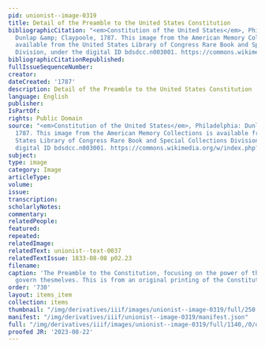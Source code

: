 ```yaml
---
pid: unionist--image-0319
title: Detail of the Preamble to the United States Constitution
bibliographicCitation: "<em>Constitution of the United States</em>, Philadelphia:
  Dunlap &amp; Claypoole, 1787. This image from the American Memory Collections is
  available from the United States Library of Congress Rare Book and Special Collections
  Division, under the digital ID bdsdcc.n003001. https://commons.wikimedia.org/w/index.php?curid=112689122"
bibliographicCitationRepublished: 
fullIssueSequenceNumber: 
creator: 
dateCreated: '1787'
description: Detail of the Preamble to the United States Constitution
language: English
publisher: 
IsPartOf: 
rights: Public Domain
source: "<em>Constitution of the United States</em>, Philadelphia: Dunlap &amp; Claypoole,
  1787. This image from the American Memory Collections is available from the United
  States Library of Congress Rare Book and Special Collections Division, under the
  digital ID bdsdcc.n003001. https://commons.wikimedia.org/w/index.php?curid=112689122"
subject: 
type: image
category: Image
articleType: 
volume: 
issue: 
transcription: 
scholarlyNotes: 
commentary: 
relatedPeople: 
featured: 
repeated: 
relatedImage: 
relatedText: unionist--text-0037
relatedTextIssue: 1833-08-08 p02.23
filename: 
caption: 'The Preamble to the Constitution, focusing on the power of the people to
  govern thesmelves. This is from an original printing of the Constitution. '
order: '730'
layout: items_item
collection: items
thumbnail: "/img/derivatives/iiif/images/unionist--image-0319/full/250,/0/default.jpg"
manifest: "/img/derivatives/iiif/unionist--image-0319/manifest.json"
full: "/img/derivatives/iiif/images/unionist--image-0319/full/1140,/0/default.jpg"
proofed JR: '2023-08-22'
---
```


